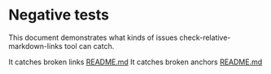 <!--.markdown files are not fed to the tool by default--->
<!--The long file extension is just a way to exclude on-purpose faulty files from analysis--->

# Negative tests

This document demonstrates what kinds of issues check-relative-markdown-links tool can catch.

It catches broken links [README.md](../../REDME.md)
It catches broken anchors [README.md](../../docs/README.md#gitlab-actions)
